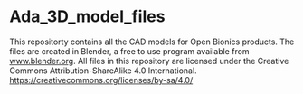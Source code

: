 # Ada_3D_model_files

This repositorty contains all the CAD models for Open Bionics products. 
The files are created in Blender, a free to use program available from www.blender.org.
All files in this repository are licensed under the Creative Commons Attribution-ShareAlike 4.0 International. 
https://creativecommons.org/licenses/by-sa/4.0/
